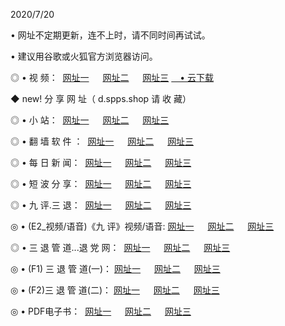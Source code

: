 <p>2020/7/20
<p>• 网址不定期更新，连不上时，请不同时间再试试。
<p>• 建议用谷歌或火狐官方浏览器访问。
<p>◎ • 视 频： 
<a href="http://pca.hdfmradio.com/" target="_blank">网址一</a> 　 
<a href="http://paa.hdfmradio.com/" target="_blank">网址二</a> 　 
<a href="http://pba.hdfmradio.com/b.html" target="_blank">网址三</a>
<a href="https://disk.yandex.ru/d/wIUK0uxc3Gk4Ng" target="_blank">　• 云下载 </a></p>
<p>◆ new! 分 享 网 址（ d.spps.shop  请 收 藏）</p>

<p>◎ • 小 站：  
<a href="http://pca.hdfmradio.com/f.html" target="_blank">网址一</a> 　 
<a href="http://paa.hdfmradio.com/h.html" target="_blank">网址二</a> 　 
<a href="http://pba.hdfmradio.com/k/" target="_blank">网址三</a></p>
<p>◎ • 翻 墙 软 件 ：  
<a href="http://pca.hdfmradio.com/ff/" target="_blank">网址一</a> 　 
<a href="http://paa.hdfmradio.com/s/read/a1_nd.html" target="_blank">网址二</a> 　 
<a href="http://pba.hdfmradio.com/ff/index.html" target="_blank">网址三</a></p>
<p>◎ • 每 日 新 闻：  
<a href="http://pca.hdfmradio.com/day/" target="_blank">网址一</a> 　 
<a href="http://paa.hdfmradio.com/day/" target="_blank">网址二</a> 　 
<a href="http://pba.hdfmradio.com/day/index.html" target="_blank">网址三</a></p>
<p>◎ • 短 波 分 享：  
<a href="http://pca.hdfmradio.com/h/" target="_blank">网址一</a> 　 
<a href="http://pba.hdfmradio.com/h/" target="_blank">网址二</a> 　 
<a href="http://paa.hdfmradio.com/h/index.html" target="_blank">网址三</a></p>
<p>◎ • 九 评.三 退：  
<a href="http://pca.hdfmradio.com/t/" target="_blank">网址一</a> 　 
<a href="http://paa.hdfmradio.com/v2/index.html" target="_blank">网址二</a> 　 
<a href="http://pba.hdfmradio.com/tt/index.html" target="_blank">网址三</a> 　</p>
<p>◎ • (E2_视频/语音)《九 评》视频/语音: 
<a href="http://paa.hdfmradio.com/7738.html" target="_blank">网址一</a> 　 
<a href="http://pca.hdfmradio.com/7614.html" target="_blank">网址二</a> 　 
<a href="http://pba.hdfmradio.com/7633.html" target="_blank">网址三</a></p>
<p>◎ • 三 退 管 道...退 党 网：  
<a href="http://pca.hdfmradio.com/go/td1.html" target="_blank">网址一</a> 　 
<a href="http://paa.hdfmradio.com/go/td2.html" target="_blank">网址二</a> 　 
<a href="http://pba.hdfmradio.com/go/td3.html" target="_blank">网址三</a></p>
<p>◎ • (F1) 三 退 管 道(一)： 
<a href="http://pca.hdfmradio.com/dd/" target="_blank">网址一</a> 　 
<a href="http://paa.hdfmradio.com/s/read/a1_tdx.html" target="_blank">网址二</a> 　 
<a href="http://pba.hdfmradio.com/dd/" target="_blank">网址三</a></p>
<p>◎ • (F2)三 退 管 道(二)： 
<a href="http://paa.hdfmradio.com/d/" target="_blank">网址一</a> 　 
<a href="http://pca.hdfmradio.com/d/index.html" target="_blank">网址二</a> 　 
<a href="http://pba.hdfmradio.com/d/" target="_blank">网址三</a></p>
<p>◎ • PDF电子书：  
<a href="http://pca.hdfmradio.com/p/" target="_blank">网址一</a> 　 
<a href="http://paa.hdfmradio.com/p/index.html" target="_blank">网址二</a> 　 
<a href="http://pba.hdfmradio.com/p/" target="_blank">网址三</a></p>
